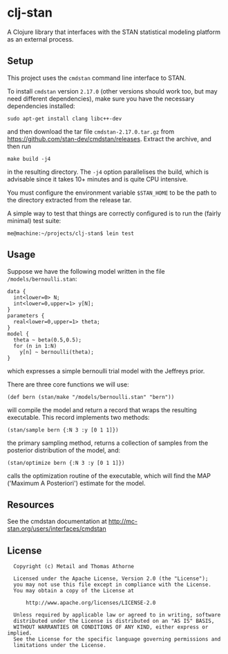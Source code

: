 # clj-stan

A Clojure library that interfaces with the STAN statistical modeling
platform as an external process.

## Setup

This project uses the `cmdstan` command line interface to STAN.

To install `cmdstan` version `2.17.0` (other versions should work too,
but may need different dependencies), make sure you have the necessary
dependencies installed:

    sudo apt-get install clang libc++-dev

and then download the tar file `cmdstan-2.17.0.tar.gz` from
https://github.com/stan-dev/cmdstan/releases. Extract the archive, and
then run

    make build -j4

in the resulting directory. The `-j4` option parallelises the build,
which is advisable since it takes 10+ minutes and is quite CPU
intensive.

You must configure the environment variable `$STAN_HOME` to be the
path to the directory extracted from the release tar.

A simple way to test that things are correctly configured is to run
the (fairly minimal) test suite:

    me@machine:~/projects/clj-stan$ lein test

## Usage

Suppose we have the following model written in the file
`/models/bernoulli.stan`:

```
data {
  int<lower=0> N;
  int<lower=0,upper=1> y[N];
}
parameters {
  real<lower=0,upper=1> theta;
}
model {
  theta ~ beta(0.5,0.5);
  for (n in 1:N)
    y[n] ~ bernoulli(theta);
}
```

which expresses a simple bernoulli trial model with the Jeffreys
prior.

There are three core functions we will use:

    (def bern (stan/make "/models/bernoulli.stan" "bern"))

will compile the model and return a record that wraps the resulting
executable. This record implements two methods:

    (stan/sample bern {:N 3 :y [0 1 1]})

the primary sampling method, returns a collection of samples from the
posterior distribution of the model, and:

    (stan/optimize bern {:N 3 :y [0 1 1]})

calls the optimization routine of the executable, which will find the
MAP ('Maximum A Posteriori') estimate for the model.

## Resources

See the cmdstan documentation at
http://mc-stan.org/users/interfaces/cmdstan

## License

```
  Copyright (c) Metail and Thomas Athorne

  Licensed under the Apache License, Version 2.0 (the "License");
  you may not use this file except in compliance with the License.
  You may obtain a copy of the License at

      http://www.apache.org/licenses/LICENSE-2.0

  Unless required by applicable law or agreed to in writing, software
  distributed under the License is distributed on an "AS IS" BASIS,
  WITHOUT WARRANTIES OR CONDITIONS OF ANY KIND, either express or implied.
  See the License for the specific language governing permissions and
  limitations under the License.
```
